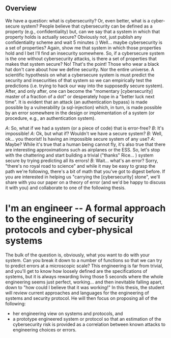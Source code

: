 ## Overview

We have a question: what is cybersecurity? Or, even better, what
is a cyber-secure system? People believe that cybersecurity can be defined as
a property (e.g., confidentiality) but, can we say that a system in which that
property holds is actually secure? Obviously not, just publish any
confidentiality scheme and wait 5 minutes :) Well... maybe cybersecurity is a
set of
properties? Again, show me that system in which those properties hold and
I bet I'll find an insecurity somewhere. So, if a cybersecure system is the one
without cybersecurity attacks, is there a set of properties that makes that
system secure? No! That's the point! Those who wear a black hat don't care
about how we define security. Nor the entire universe. A scientific hypothesis
on what a cybersecure system is must predict the security and insecurities of
that system so we can empirically test the predictions (i.e. trying to hack our
way into the supposedly secure system). After, and only after, one can become
the "momentary [cybersecurity] master of a fraction of a dot" or desperately
hope in a "better luck next time".
It is evident that an attack (an authentication bypass) is made possible by
a vulnerability (a sql-injection) which, in turn, is made possible by an error
somewhere in the design or implementation of a system (or procedure, e.g., an
authentication system).

*A*: So, what if we had a system (or a piece of code) that is error-free?
*B*: It's impossible!
*A*: Ok, but what if? Wouldn't we have a secure system?
*B*: Well, ok... you theorist! Is having an impossible secure system of any use?
*A*: Maybe? While it's true that a human being cannot fly, it's also true that
there are interesting approximations such as airplanes or the ESS. So, let's
stop with the chattering and start building a trivial ("thanks" Rice... )
system secure by trying predicting all its errors!
*B*: Wait... what's an error?
Sorry, "there's no royal road to science" and while it may be easy to grasp
the path we're following, there's a bit of math that you've got to digest before.
If you are interested in helping us "carrying the [cybersecurity] stone", we'll
share with you our paper on a theory of error (and we'd be happy to discuss it
with you) and collaborate to one of the following thesis.

# I'm an engineer -- A formal approach to the engineering of security protocols and cyber-physical systems

The bulk of the question is, obviously, what you want to do with your system. Can you break it down to a
number of functions so that we can try to predict errors at a microscopic
scale? This engineering is far from trivial, and you'll get to know how
loosely defined are the specifications of systems, but it is always rewarding living those 5 seconds where the whole engineering seems just perfect,
working... and then inevitable falling apart, down to "how could I believe
that it was working!"
In this thesis, the student will review current approaches and languages
for the engineering of systems and security protocol. He will then focus
on proposing all of the following:
* her engineering view on systems and protocols, and
* a prototype engineered system or protocol so that an estimation of the cybersecurity risk is provided as a correlation between known attacks to engineering choices or errors.
